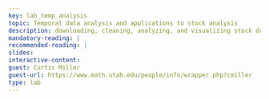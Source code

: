 ```yaml
---
key: lab_temp_analysis
topic: Temporal data analysis and applications to stock analysis
description: downloading, cleaning, analyzing, and visualizing stock data 
mandatory-reading: |
recommended-reading: |
slides: 
interactive-content:
guest: Curtis Miller
guest-url: https://www.math.utah.edu/people/info/wrapper.php?cmiller
type: lab
---
```






